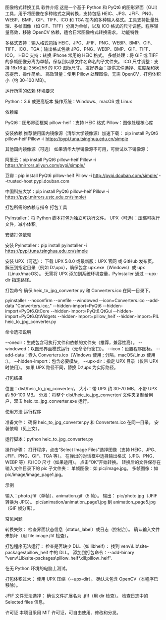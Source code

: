 图像格式转换工具
软件介绍
这是一个基于 Python 和 PyQt6 的图形界面（GUI）工具，用于将图像在多种格式之间转换，支持包括 HEIC、JPG、JFIF、PNG、WEBP、BMP、GIF、TIFF、ICO 和 TGA 在内的多种输入格式。工具支持批量处理、多帧图像（如 GIF、TIFF）分离为单帧，以及 ICO 格式的尺寸调整。程序轻量高效，移除 OpenCV 依赖，适合日常图像格式转换需求。
功能特性

多格式支持：输入格式包括 HEIC、JPG、JFIF、PNG、WEBP、BMP、GIF、TIFF、ICO、TGA；输出格式包括 JPG、PNG、WEBP、BMP、GIF、TIFF、ICO。
HEIC 支持：转换 iPhone 常用的 HEIC 格式。
多帧处理：将 GIF 或 TIFF 的多帧图像分离为单帧，保存到以原文件名命名的子文件夹。
ICO 尺寸调整：支持 16x16 到 256x256 的 ICO 图标尺寸。
友好界面：提供文件选择、进度条和状态提示，操作简单。
高效轻量：使用 Pillow 处理图像，无需 OpenCV，打包体积小（约 30-100 MB）。

运行所需的依赖
环境要求

Python：3.6 或更高版本
操作系统：Windows、macOS 或 Linux

依赖库

PyQt6：图形界面框架
pillow-heif：支持 HEIC 格式
Pillow：图像处理核心库

安装依赖
推荐使用国内镜像源（清华大学镜像源）加速下载：
pip install PyQt6 pillow-heif Pillow -i https://pypi.tuna.tsinghua.edu.cn/simple

其他国内镜像源（可选）
如果清华大学镜像源不可用，可尝试以下镜像源：

阿里云：pip install PyQt6 pillow-heif Pillow -i https://mirrors.aliyun.com/pypi/simple/


豆瓣：pip install PyQt6 pillow-heif Pillow -i http://pypi.douban.com/simple/ --trusted-host pypi.douban.com


中国科技大学：pip install PyQt6 pillow-heif Pillow -i https://pypi.mirrors.ustc.edu.cn/simple/



打包所需的依赖与指令
打包工具

PyInstaller：将 Python 脚本打包为独立可执行文件。
UPX（可选）：压缩可执行文件，减小体积。

安装打包依赖

安装 PyInstaller：pip install pyinstaller -i https://pypi.tuna.tsinghua.edu.cn/simple


安装 UPX（可选）：
下载 UPX 5.0.0 或最新版：UPX 官网 或 GitHub 发布页。
解压到指定目录（例如 D:\upx），确保包含 upx.exe（Windows）或 upx（Linux/macOS）。
无需将 UPX 添加到系统环境变量，PyInstaller 通过 --upx-dir 指定路径。



打包命令
确保 heic_to_jpg_converter.py 和 Converters.ico 在同一目录下。


pyinstaller --noconfirm --onefile --windowed --icon=Converters.ico --add-data "Converters.ico;." --hidden-import=PyQt6 --hidden-import=PyQt6.QtCore --hidden-import=PyQt6.QtGui --hidden-import=PyQt6.QtWidgets --hidden-import=pillow_heif --hidden-import=PIL heic_to_jpg_converter.py


命令选项说明

--onedir：生成包含可执行文件和依赖的文件夹（推荐，兼容性高）。
--windowed：以图形界面模式运行（无命令行窗口）。
--icon：设置程序图标。
--add-data：嵌入 Converters.ico（Windows 使用 ; 分隔，macOS/Linux 使用 :）。
--hidden-import：包含必要模块。
--upx-dir：指定 UPX 目录（仅带 UPX 时使用）。
如果 UPX 路径不同，替换 D:\upx 为实际路径。

打包结果

位置：dist/heic_to_jpg_converter/。
大小：带 UPX 约 30-70 MB，不带 UPX 约 50-100 MB。
分发：将整个 dist/heic_to_jpg_converter/ 文件夹复制给用户，双击 heic_to_jpg_converter.exe 运行。

使用方法
运行程序

准备文件：
确保 heic_to_jpg_converter.py 和 Converters.ico 在同一目录。
安装依赖（见上文）。


运行脚本：python heic_to_jpg_converter.py


操作步骤：
打开程序，点击“Select Image Files”选择图像（支持 HEIC、JPG、JFIF、PNG、GIF、TGA 等）。
在弹出的对话框中选择输出格式（JPG、PNG、WEBP 等）和 ICO 尺寸（如果适用）。
点击“OK”开始转换。
转换后的文件保存在输入文件目录下的 pic 子文件夹：
单帧图像：如 pic/image.jpg。
多帧图像：如 pic/image/image_page1.jpg。





示例

输入：photo.jfif（单帧）、animation.gif（5 帧）。
输出：
pic/photo.jpg（JFIF 转换为 JPG）。
pic/animation/animation_page1.jpg 到 animation_page5.jpg（GIF 帧分离）。



常见问题

转换失败：
检查界面状态信息（status_label）或日志（控制台）。
确认输入文件未损坏（用 file image.jfif 检查）。


打包程序无法运行：
检查是否缺少 DLL（如 libheif）：
找到 venv\Lib\site-packages\pillow_heif 中的 DLL。
添加到打包命令：--add-binary "venv\Lib\site-packages\pillow_heif\*.dll;pillow_heif".


在无 Python 环境的电脑上测试。


打包体积过大：
使用 UPX 压缩（--upx-dir）。
确认未包含 OpenCV（本程序已移除）。


JFIF 文件无法选择：
确认文件扩展名为 .jfif（用 dir 检查）。
检查日志中的 Selected files 信息。



许可证
本项目采用 MIT 许可证，可自由使用、修改和分发。
